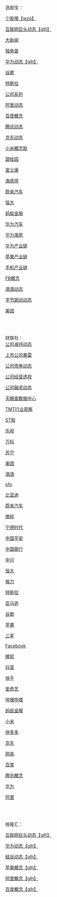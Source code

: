 选股宝：

<a href="https://wzq.tenpay.com/mp/v2/index.html#/search?scene=2 ">个股搜【wzq】</a><br>

<a href="https://m.gelonghui.com/subject/7">互联网巨头动态【glh】</a><br>

<a href="https://m.xuangubao.cn/subject/10">大新闻</a><br>

<a href="https://m.xuangubao.cn/subject/210">独角兽</a><br>

<a href="https://m.gelonghui.com/subject/10">华为动态【glh】</a><br>

<a href="https://m.xuangubao.cn/subject/886">谷歌</a><br>

<a href="https://m.xuangubao.cn/subject/58">特斯拉</a><br>

<a href="https://m.xuangubao.cn/subject/1012">公司系列</a><br>

<a href="https://m.xuangubao.cn/subject/792">阿里动态</a><br>

<a href="https://m.xuangubao.cn/subject/793">百度概念</a><br>

<a href="https://m.xuangubao.cn/subject/795">腾讯动态</a><br>

<a href="https://m.xuangubao.cn/subject/794">京东动态</a><br>

<a href="https://m.xuangubao.cn/subject/788">小米概念股</a><br>




<a href="https://m.xuangubao.cn/subject/887">碧桂园</a><br>

<a href="https://m.xuangubao.cn/subject/820">富士康</a><br>

<a href="https://m.xuangubao.cn/subject/823">海底捞</a><br>

<a href="https://m.xuangubao.cn/subject/829">蔚来汽车</a><br>

<a href="https://m.xuangubao.cn/subject/417">恒大</a><br>

<a href="https://m.xuangubao.cn/subject/416">蚂蚁金服</a><br>


<a href="https://m.xuangubao.cn/subject/993">华为汽车</a><br>

<a href="https://m.xuangubao.cn/subject/1006">华为海思</a><br>

<a href="https://m.xuangubao.cn/subject/888">华为产业链</a><br>

<a href="https://m.xuangubao.cn/subject/244">苹果产业链</a><br>

<a href="https://m.xuangubao.cn/subject/975">手机产业链</a><br>

<a href="https://m.xuangubao.cn/subject/879">FB概念</a><br>


<a href="https://m.xuangubao.cn/subject/802">滴滴动态</a><br>

<a href="https://m.xuangubao.cn/subject/803">字节跳动动态</a><br>

<a href="https://m.xuangubao.cn/subject/804">美团</a><br>




<br><br><br>财联社：<br>
<a href="https://api3.cls.cn/share/subject/1587?os=ios&sv=721&app=stib">公司减持动态</a>

<a href="https://api3.cls.cn/share/subject/1835?os=ios&sv=721&app=stib">上市公司暴雷</a>

<a href="https://api3.cls.cn/share/subject/1260?os=ios&sv=721&app=stib">公司债券动态</a>

<a href="https://api3.cls.cn/share/subject/1586?os=ios&sv=721&app=stib">公司经营透视</a>

<a href="https://api3.cls.cn/share/subject/1719?os=ios&sv=721&app=stib">公司融资动态</a>

<a href="https://api3.cls.cn/share/subject/2331?os=ios&sv=721&app=stib">天眼查数据中心</a>

<a href="https://api3.cls.cn/share/subject/1089?os=ios&sv=721&app=stib">TMT行业观察</a>


<a href="https://api3.cls.cn/share/subject/1487?os=ios&sv=721&app=stib">ST股</a>

<a href="https://api3.cls.cn/share/subject/1263?os=ios&sv=721&app=stib">乐视</a>

<a href="https://api3.cls.cn/share/subject/1306?os=ios&sv=721&app=stib">万科</a>

<a href="https://api3.cls.cn/share/subject/1280?os=ios&sv=721&app=stib">苏宁</a>

<a href="https://api3.cls.cn/share/subject/1608?os=ios&sv=721&app=stib">美团</a>

<a href="https://api3.cls.cn/share/subject/1261?os=ios&sv=721&app=stib">滴滴</a>

<a href="https://api3.cls.cn/share/subject/1238?os=ios&sv=721&app=stib">ofo</a>

<a href="https://api3.cls.cn/share/subject/1256?os=ios&sv=721&app=stib">比亚迪</a>

<a href="https://api3.cls.cn/share/subject/1687?os=android&sv=135&app=stib">蔚来汽车</a>

<a href="https://api3.cls.cn/share/subject/1267?os=android&sv=135&app=stib">携程</a>


<a href="https://api3.cls.cn/share/subject/1245?os=ios&sv=721&app=stib">宁德时代</a>

<a href="https://api3.cls.cn/share/subject/1778?os=ios&sv=721&app=stib">中国平安</a>

<a href="https://api3.cls.cn/share/subject/1341?os=ios&sv=721&app=stib">中国银行</a>

<a href="https://api3.cls.cn/share/subject/1297?os=ios&sv=721&app=stib">中兴</a>

<a href="https://api3.cls.cn/share/subject/1394?os=ios&sv=721&app=stib">恒大</a>

<a href="https://api3.cls.cn/share/subject/1247?os=ios&sv=721&app=stib">格力</a>

<a href="https://api3.cls.cn/share/subject/1164?os=ios&sv=136&app=stib">特斯拉</a>

<a href="https://api3.cls.cn/share/subject/1268?os=ios&sv=136&app=stib">亚马逊</a>

<a href="https://api3.cls.cn/share/subject/1639?os=ios&sv=721&app=stib">谷歌</a>

<a href="https://api3.cls.cn/share/subject/1218?os=ios&sv=136&app=stib">苹果</a>

<a href="https://api3.cls.cn/share/subject/1249?os=ios&sv=136&app=stib">三星</a>

<a href="https://api3.cls.cn/share/subject/1607?os=android&sv=135&app=stib">Facebook</a>

<a href="https://api3.cls.cn/share/subject/1230?os=ios&sv=721&app=stib">微软</a>

<a href="https://api3.cls.cn/share/subject/1235?os=ios&sv=721&app=stib">抖音</a>

<a href="https://api3.cls.cn/share/subject/1232?os=android&sv=135&app=stib">快手</a>

<a href="https://api3.cls.cn/share/subject/1270?os=ios&sv=721&app=stib">爱奇艺</a>

<a href="https://api3.cls.cn/share/subject/1277?os=ios&sv=721&app=stib">哔哩哔哩</a>

<a href="https://api3.cls.cn/share/subject/1815?os=android&sv=135&app=stib">蚂蚁金服</a>

<a href="https://api3.cls.cn/share/subject/1242?os=ios&sv=136&app=stib">小米</a>

<a href="https://api3.cls.cn/share/subject/1612?os=ios&sv=721&app=stib">拼多多</a>

<a href="https://api3.cls.cn/share/subject/1257?os=android&sv=135&app=stib">京东</a>

<a href="https://api3.cls.cn/share/subject/1241?os=ios&sv=721&app=stib">网易</a>

<a href="https://api3.cls.cn/share/subject/1219?os=android&sv=135&app=stib">百度</a>

<a href="https://api3.cls.cn/share/subject/1222?os=ios&sv=136&app=stib">腾讯概念</a>

<a href="https://api3.cls.cn/share/subject/1228?os=ios&sv=136&app=stib">华为</a>

<a href="https://api3.cls.cn/share/subject/1440?os=android&sv=135&app=stib">阿里</a>

<br><br><br>格隆汇：

<a href="https://m.gelonghui.com/subject/7">互联网巨头动态【glh】</a>

<a href="https://m.gelonghui.com/subject/10">华为动态【glh】</a>

<a href="https://m.gelonghui.com/subject/43">硅谷动态【glh】</a>

<a href="https://m.gelonghui.com/subject/42">苹果概念【glh】</a>

<a href="https://m.gelonghui.com/subject/125">阿里概念【glh】</a>

<a href="https://m.gelonghui.com/subject/131">百度概念【glh】</a>